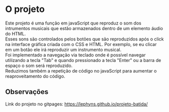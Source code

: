 # O projeto

Este projeto é uma função em javaScript que reproduz o som dos intrumentos musicais que estão armazenados dentro de um elemento áudio do HTML.<br>
Esses sons são controlados pelos botões que são reproduzidos após o click na interface gráfica criada com o CSS e HTML. Por exemplo, se eu clicar em um botão ele irá reproduzir um instrumento musical.<br>
Foi implementado a navegação via teclado onde é possível navegar utilizando a tecla "Tab" e quando pressionado a tecla "Enter" ou a barra de espaço o som será reproduzido.<br>
Reduzimos também a repetição de código no javaScript para aumentar o reaproveitamento do código.

## Observações

Link do projeto no gitpages: https://lephyns.github.io/projeto-batida/